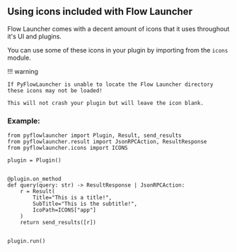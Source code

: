 ## Using icons included with Flow Launcher

Flow Launcher comes with a decent amount of icons that it uses throughout it's UI and plugins.

You can use some of these icons in your plugin by importing from the `icons` module.

!!! warning

    If PyFlowLauncher is unable to locate the Flow Launcher directory these icons may not be loaded!

    This will not crash your plugin but will leave the icon blank.

### Example:

```
from pyflowlauncher import Plugin, Result, send_results
from pyflowlauncher.result import JsonRPCAction, ResultResponse
from pyflowlauncher.icons import ICONS

plugin = Plugin()


@plugin.on_method
def query(query: str) -> ResultResponse | JsonRPCAction:
    r = Result(
        Title="This is a title!",
        SubTitle="This is the subtitle!",
        IcoPath=ICONS["app"]
    )
    return send_results([r])


plugin.run()
```